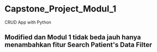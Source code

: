 # Capstone_Project_Modul_1
CRUD App with Python

## Modified dan Modul 1 tidak beda jauh hanya menambahkan fitur Search Patient's Data Filter
